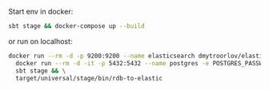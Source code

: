 Start env in docker:
```sh
sbt stage && docker-compose up --build
```

or run on localhost:
```sh
docker run --rm -d -p 9200:9200 --name elasticsearch dmytroorlov/elasticsearch:2.2.2 && \
  docker run --rm -d -it -p 5432:5432 --name postgres -e POSTGRES_PASSWORD=postgres postgres && \
  sbt stage && \
  target/universal/stage/bin/rdb-to-elastic
```
